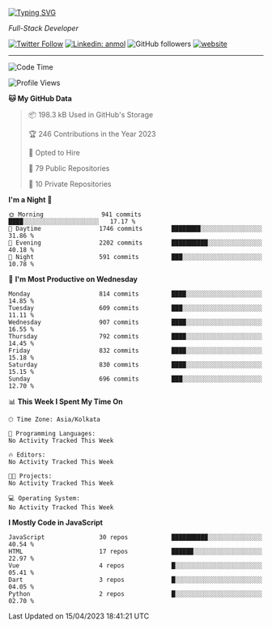 [![Typing SVG](https://readme-typing-svg.herokuapp.com?lines=HI%2C+I'm+Tonal;I'm+a+Full+Stack+Developer)](https://git.io/typing-svg)

<p><em>Full-Stack Developer</em></p>

[![Twitter Follow](https://img.shields.io/twitter/follow/tonalmathew?style=flat)](https://twitter.com/intent/follow?screen_name=tonalmathew)
[![Linkedin: anmol](https://img.shields.io/badge/tonal-mathew?style=flat-square&logo=Linkedin&logoColor=white&link=https://www.linkedin.com/in/tonal-mathew/)](https://www.linkedin.com/in/tonal-mathew/)
![GitHub followers](https://img.shields.io/github/followers/tonalmathew?label=Follow&style=social)
[![website](https://img.shields.io/badge/Website-46a2f1.svg?&style=flat-square&logo=Google-Chrome&logoColor=white&link=http://tonalmathew.github.io/)](http://tonalmathew.github.io/)

---
<!--START_SECTION:waka-->
![Code Time](http://img.shields.io/badge/Code%20Time-996%20hrs%2040%20mins-blue)

![Profile Views](http://img.shields.io/badge/Profile%20Views-0-blue)

**🐱 My GitHub Data** 

> 📦 198.3 kB Used in GitHub's Storage 
 > 
> 🏆 246 Contributions in the Year 2023
 > 
> 💼 Opted to Hire
 > 
> 📜 79 Public Repositories 
 > 
> 🔑 10 Private Repositories 
 > 
**I'm a Night 🦉** 

```text
🌞 Morning                941 commits         ████░░░░░░░░░░░░░░░░░░░░░   17.17 % 
🌆 Daytime                1746 commits        ████████░░░░░░░░░░░░░░░░░   31.86 % 
🌃 Evening                2202 commits        ██████████░░░░░░░░░░░░░░░   40.18 % 
🌙 Night                  591 commits         ███░░░░░░░░░░░░░░░░░░░░░░   10.78 % 
```
📅 **I'm Most Productive on Wednesday** 

```text
Monday                   814 commits         ████░░░░░░░░░░░░░░░░░░░░░   14.85 % 
Tuesday                  609 commits         ███░░░░░░░░░░░░░░░░░░░░░░   11.11 % 
Wednesday                907 commits         ████░░░░░░░░░░░░░░░░░░░░░   16.55 % 
Thursday                 792 commits         ████░░░░░░░░░░░░░░░░░░░░░   14.45 % 
Friday                   832 commits         ████░░░░░░░░░░░░░░░░░░░░░   15.18 % 
Saturday                 830 commits         ████░░░░░░░░░░░░░░░░░░░░░   15.15 % 
Sunday                   696 commits         ███░░░░░░░░░░░░░░░░░░░░░░   12.70 % 
```


📊 **This Week I Spent My Time On** 

```text
🕑︎ Time Zone: Asia/Kolkata

💬 Programming Languages: 
No Activity Tracked This Week

🔥 Editors: 
No Activity Tracked This Week

🐱‍💻 Projects: 
No Activity Tracked This Week

💻 Operating System: 
No Activity Tracked This Week
```

**I Mostly Code in JavaScript** 

```text
JavaScript               30 repos            ██████████░░░░░░░░░░░░░░░   40.54 % 
HTML                     17 repos            ██████░░░░░░░░░░░░░░░░░░░   22.97 % 
Vue                      4 repos             █░░░░░░░░░░░░░░░░░░░░░░░░   05.41 % 
Dart                     3 repos             █░░░░░░░░░░░░░░░░░░░░░░░░   04.05 % 
Python                   2 repos             █░░░░░░░░░░░░░░░░░░░░░░░░   02.70 % 
```




 Last Updated on 15/04/2023 18:41:21 UTC
<!--END_SECTION:waka-->
